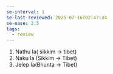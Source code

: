 ```yaml
---
se-interval: 1
se-last-reviewed: 2025-07-16T02:47:34
se-ease: 2.5
tags:
  - review
---
```

1. Nathu la( sikkim -> tibet)
2. Naku la (Sikkim -> Tibet)
3. Jelep la(Bhunta -> Tibet)